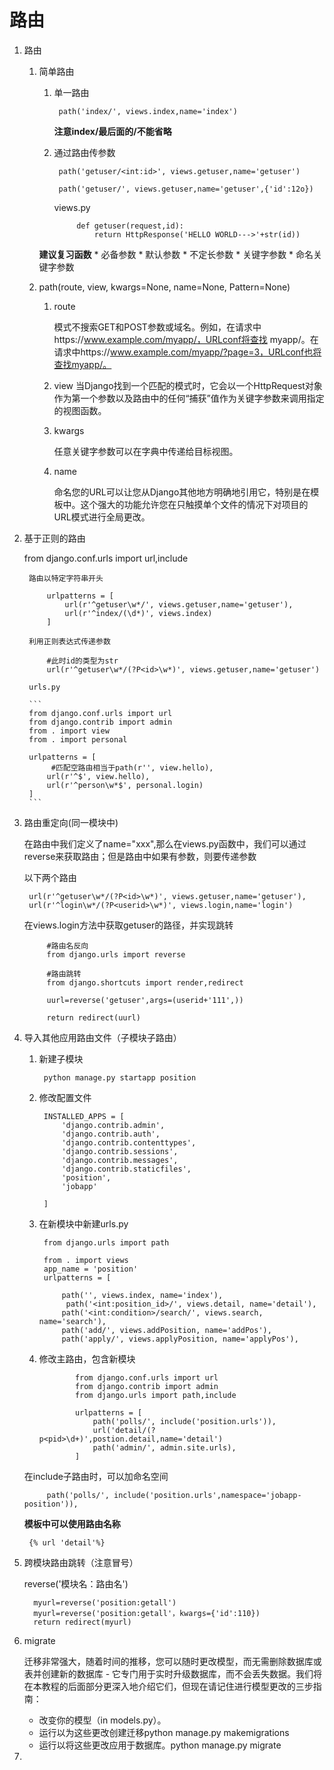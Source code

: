 # 路由
1. 路由
	
	1. 简单路由
		
		1. 单一路由
			
				path('index/', views.index,name='index')
			
			**注意index/最后面的/不能省略**
			
			
		
		1. 通过路由传参数
		
				path('getuser/<int:id>', views.getuser,name='getuser') 
				
				path('getuser/', views.getuser,name='getuser',{'id':12o})
			views.py
				
					def getuser(request,id):
	    				return HttpResponse('HELLO WORLD--->'+str(id))
	    **建议复习函数**
		    *    必备参数
		    *    默认参数
		    *    不定长参数
		    *    关键字参数
		    *    命名关键字参数

	3. path(route, view, kwargs=None, name=None, Pattern=None)

	    1. route
	
	        模式不搜索GET和POST参数或域名。例如，在请求中https://www.example.com/myapp/，URLconf将查找 myapp/。在请求中https://www.example.com/myapp/?page=3，URLconf也将查找myapp/。
	    2. view
	        当Django找到一个匹配的模式时，它会以一个HttpRequest对象作为第一个参数以及路由中的任何“捕获”值作为关键字参数来调用指定的视图函数。
	    3. kwargs
	
	        任意关键字参数可以在字典中传递给目标视图。
	    4. name
	
	        命名您的URL可以让您从Django其他地方明确地引用它，特别是在模板中。这个强大的功能允许您在只触摸单个文件的情况下对项目的URL模式进行全局更改。

2. 基于正则的路由

	from django.conf.urls import url,include
		
		路由以特定字符串开头
		
			urlpatterns = [
				url(r'^getuser\w*/', views.getuser,name='getuser'),
				url(r'^index/(\d*)', views.index)
			]
		
		利用正则表达式传递参数
				
			#此时id的类型为str
			url(r'^getuser\w*/(?P<id>\w*)', views.getuser,name='getuser')

	    urls.py
	    
	    ```
	    from django.conf.urls import url
	    from django.contrib import admin
	    from . import view
	    from . import personal
	    
	    urlpatterns = [
	    	 #匹配空路由相当于path(r'', view.hello),
	        url(r'^$', view.hello),
	        url(r'^person\w*$', personal.login)
	    ]
	    ```
    
2. 路由重定向(同一模块中)

	在路由中我们定义了name="xxx",那么在views.py函数中，我们可以通过reverse来获取路由；但是路由中如果有参数，则要传递参数
	
	以下两个路由
	
		url(r'^getuser\w*/(?P<id>\w*)', views.getuser,name='getuser'),
    	url(r'^login\w*/(?P<userid>\w*)', views.login,name='login')
    	
    在views.login方法中获取getuser的路径，并实现跳转
    		
    		#路由名反向
    		from django.urls import reverse
    		
    		#路由跳转
    		from django.shortcuts import render,redirect
    		
    		uurl=reverse('getuser',args=(userid+'111',))
    		
    		return redirect(uurl)
    		
    		
2. 导入其他应用路由文件（子模块子路由）

	1. 新建子模块
	
			python manage.py startapp position
	
	2. 修改配置文件
	
			INSTALLED_APPS = [
			    'django.contrib.admin',
			    'django.contrib.auth',
			    'django.contrib.contenttypes',
			    'django.contrib.sessions',
			    'django.contrib.messages',
			    'django.contrib.staticfiles',
			    'position',
			    'jobapp'
			
			]

	
	3. 在新模块中新建urls.py
	
			from django.urls import path
	
			from . import views
			app_name = 'position'
			urlpatterns = [
			    
			    path('', views.index, name='index'),
			   	 path('<int:position_id>/', views.detail, name='detail'),
			    path('<int:condition>/search/', views.search, name='search'),
			    path('add/', views.addPosition, name='addPos'),
			    path('apply/', views.applyPosition, name='applyPos'),
			
			
	4. 修改主路由，包含新模块
	
		```
			    from django.conf.urls import url
			    from django.contrib import admin
			    from django.urls import path,include
			    
			    urlpatterns = [
			        path('polls/', include('position.urls')),
			        url('detail/(?p<pid>\d+)',postion.detail,name='detail')
			        path('admin/', admin.site.urls),
			    ]
	    
	    ```
    在include子路由时，可以加命名空间
    		
    		path('polls/', include('position.urls',namespace='jobapp-position')),
    	
    
    
    **模板中可以使用路由名称**
    
    	{% url 'detail'%}
5. 跨模块路由跳转（注意冒号）
	
	reverse('模块名：路由名')
	
		 myurl=reverse('position:getall')
		 myurl=reverse('position:getall'，kwargs={'id':110})
    	 return redirect(myurl)

	        
4. migrate

    迁移非常强大，随着时间的推移，您可以随时更改模型，而无需删除数据库或表并创建新的数据库 - 它专门用于实时升级数据库，而不会丢失数据。我们将在本教程的后面部分更深入地介绍它们，但现在请记住进行模型更改的三步指南：

    * 改变你的模型（in models.py）。
    * 运行以为这些更改创建迁移python manage.py makemigrations
    * 运行以将这些更改应用于数据库。python manage.py migrate
5. 


